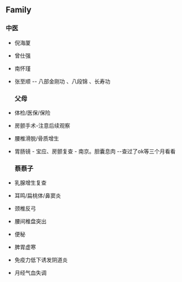 ## Family

###        中医

- 倪海厦

- 曾仕强

- 南怀瑾

- 张至顺 -- 八部金刚功 、八段锦 、长寿功

  ### 父母

- 体检/医保/保险

- 房颤手术-注意后续观察

- 腰椎滑脱/骨质增生

- 胃肠镜 - 宝应、房颤复查 - 南京。胆囊息肉 --查过了ok等三个月看看

  ### 蔡蔡子

- 乳腺增生复查

- 耳鸣/扁桃体/鼻窦炎

- 颈椎反弓

- 腰间椎盘突出

- 便秘

- 脾胃虚寒

- 免疫力低下诱发阴道炎

- 月经气血失调
